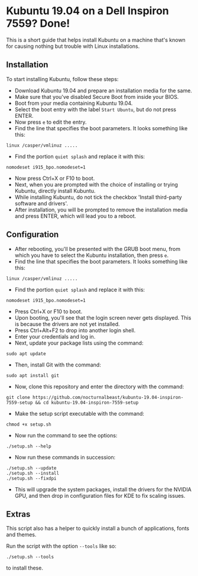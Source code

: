 # Kubuntu 19.04 on a Dell Inspiron 7559? Done!

This is a short guide that helps install Kubuntu on a machine that's known for causing nothing but trouble with Linux installations.


## Installation

To start installing Kubuntu, follow these steps:

 * Download Kubuntu 19.04 and prepare an installation media for the same.
 * Make sure that you've disabled Secure Boot from inside your BIOS.
 * Boot from your media containing Kubuntu 19.04.
 * Select the boot entry with the label `Start Ubuntu`, but do not press ENTER.
 * Now press `e` to edit the entry.
 * Find the line that specifies the boot parameters. It looks something like this:

```
linux /casper/vmlinuz .....
```

 * Find the portion `quiet splash` and replace it with this:


```
nomodeset i915_bpo.nomodeset=1
```

 * Now press Ctrl+X or F10 to boot.
 * Next, when you are prompted with the choice of installing or trying Kubuntu, directly install Kubuntu.
 * While installing Kubuntu, do not tick the checkbox 'Install third-party software and drivers'.
 * After installation, you will be prompted to remove the installation media and press ENTER, which will lead you to a reboot.


## Configuration

 * After rebooting, you'll be presented with the GRUB boot menu, from which you have to select the Kubuntu installation, then press `e`.
 * Find the line that specifies the boot parameters. It looks something like this:

```
linux /casper/vmlinuz .....
```

 * Find the portion `quiet splash` and replace it with this:


```
nomodeset i915_bpo.nomodeset=1
```

 * Press Ctrl+X or F10 to boot.
 * Upon booting, you'll see that the login screen never gets displayed. This is because the drivers are not yet installed.
 * Press Ctrl+Alt+F2 to drop into another login shell.
 * Enter your credentials and log in.
 * Next, update your package lists using the command:

```
sudo apt update
```

 * Then, install Git with the command:

```
sudo apt install git
```

 * Now, clone this repository and enter the directory with the command:

```
git clone https://github.com/nocturnalbeast/kubuntu-19.04-inspiron-7559-setup && cd kubuntu-19.04-inspiron-7559-setup
```

 * Make the setup script executable with the command:

```
chmod +x setup.sh
```

 * Now run the command to see the options:

```
./setup.sh --help
```

 * Now run these commands in succession:

```
./setup.sh --update
./setup.sh --install
./setup.sh --fixdpi
```

 * This will upgrade the system packages, install the drivers for the NVIDIA GPU, and then drop in configuration files for KDE to fix scaling issues.


## Extras

This script also has a helper to quickly install a bunch of applications, fonts and themes.

Run the script with the option `--tools` like so:

```
./setup.sh --tools
```

to install these.